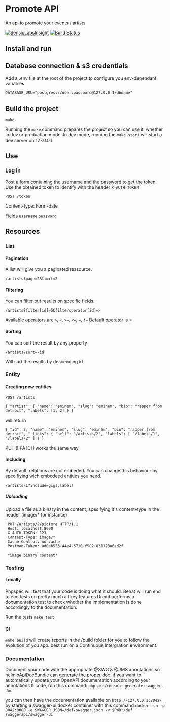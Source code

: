 # Promote API

An api to promote your events / artists

[![SensioLabsInsight](https://insight.sensiolabs.com/projects/a8fe54a5-2b61-47b7-a8d4-c6f29b3709ab/big.png)](https://insight.sensiolabs.com/projects/a8fe54a5-2b61-47b7-a8d4-c6f29b3709ab)
[![Build Status](https://travis-ci.org/BigZ/promoteapi.svg?branch=master)](https://travis-ci.org/BigZ/promoteapi)
## Install and run

## Database connection & s3 credentials
Add a .env file at the root of the project to configure you env-dependant variables

```
DATABASE_URL="postgres://user:password@127.0.0.1/dbname"
```

## Build the project

```
make
```
Running the `make` command prepares the project so you can use it, whether in dev or production mode.
In dev mode, running the `make start` will start a dev server on 127.0.0.1

## Use

### Log in
Post a form containing the username and the password to get the token.
Use the obtained token to identify with the header `X-AUTH-TOKEN`

`POST /token`

Content-type: Form-date

Fields `username` `password`

## Resources

### List

#### Pagination
A list will give you a paginated ressource.

`/artists?page=2&limit=2`

#### Filtering
You can filter out results on specific fields.

`/artists?filter[id]=5&filteroperator[id]=>`

Available operators are `>`, `<`, `>=`, `<=`, `=`, `!=`
Default operator is =

#### Sorting
You can sort the result by any property

`/artists?sort=-id`

Will sort the results by descending id

### Entity
#### Creating new entities
`POST /artists`

`{
     "artist": {
         "name": "eminem",
         "slug": "eminem",
         "bio": "rapper from detroit",
         "labels": [1, 2]
     }
 }`

 will return

`{
   "id": 2,
   "name": "eminem",
   "slug": "eminem",
   "bio": "rapper from detroit",
   "_links": {
     "self": "/artists/2",
     "labels": [
       "/labels/1",
       "/labels/2"
     ]
   }
 }`

PUT & PATCH works the same way

#### Including

By default, relations are not embeded. You can change this behaviour by specifiying wich embedeed entities you need.

`/artists/1?include=gigs,labels`


##### Uploading

Upload a file as a binary in the content, specifying it's content-type in the header (image/* for instance)

```
 PUT /artists/2/picture HTTP/1.1
 Host: localhost:8000
 X-AUTH-TOKEN: 123
 Content-Type: image/*
 Cache-Control: no-cache
 Postman-Token: 0d0ab553-44e4-5710-f582-831123a6ed2f

 *image binary content*
```

### Testing

#### Locally
Phpspec will test that your code is doing what it should.
Behat will run end to end tests on pretty much all key features
Dredd performs a documentation test to check whether the implementation is done accordingly to the documentation.

Run the tests
`make test`

#### CI
```make build```
will create reports in the /build folder for you to follow the evolution of you app. best run on a Continuous Intergration environment.


### Documentation

Document your code with the appropriate @SWG & @JMS annotations so nelmioApiDocBundle can generate the proper doc.
ìf you want to automatically update your OpenAPI documentation according to your annotations & code, run this command:
`php bin/console generate:swagger-doc`

you can then have the documentation available on 
`http://127.0.0.1:8042/`
by starting a swagger-ui docker container with this command
`docker run -p 8042:8080 -e SWAGGER_JSON=/def/swagger.json -v $PWD:/def swaggerapi/swagger-ui`
